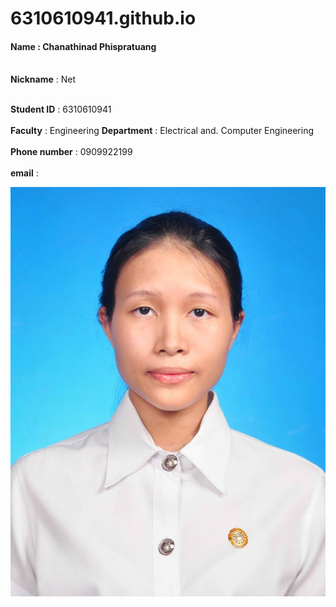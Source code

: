 # 6310610941.github.io

#### **Name** : Chanathinad Phispratuang

<br> **Nickname** : Net <br/>

<br> **Student ID** : 6310610941 <br/>
<br> **Faculty** : Engineering **Department** : Electrical and. Computer Engineering <br/>
<br> **Phone number** : 0909922199 <br/>
<br> **email** : <br/>



![Chanathinad](https://github.com/6310610941/6310610941.github.io/blob/main/image/picc.jpg)
